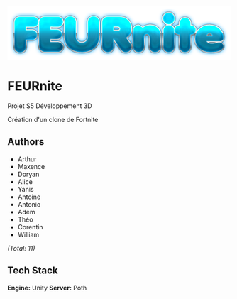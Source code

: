 ![alt text](logo.png)

# FEURnite

Projet S5 Développement 3D

Création d'un clone de Fortnite

## Authors

- Arthur
- Maxence
- Doryan
- Alice
- Yanis
- Antoine
- Antonio
- Adem
- Théo
- Corentin
- William

*(Total: 11)*

## Tech Stack

**Engine:** Unity
**Server:** Poth

